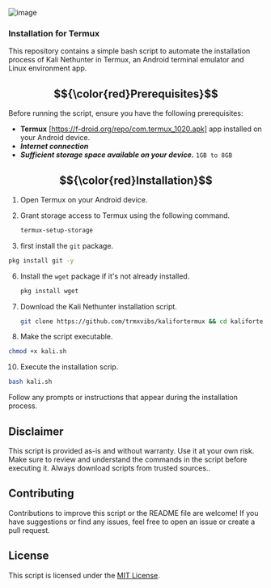 ![image](https://github.com/user-attachments/assets/b9f9cb33-697c-4923-9fec-156558006e17)

###  Installation  for Termux

This repository contains a simple bash script to automate the installation process of Kali Nethunter in Termux, an Android terminal emulator and Linux environment app.

## $${\color{red}Prerequisites}$$

Before running the script, ensure you have the following prerequisites:

- **Termux** [https://f-droid.org/repo/com.termux_1020.apk] app installed on your Android device.
- ***Internet connection***
- ***Sufficient storage space available on your device.*** `1GB to 8GB`

## $${\color{red}Installation}$$

1. Open Termux on your Android device.

2. Grant storage access to Termux using the following command.
      ```bash
   termux-setup-storage
      ```
4. first install the `git` package.
```bash
pkg install git -y
```

6. Install the `wget` package if it's not already installed.

   ```bash
   pkg install wget
   ```

8. Download the Kali Nethunter installation script.

   ```bash
   git clone https://github.com/trmxvibs/kalifortermux && cd kalifortermux 

9. Make the script executable.
```bash
chmod +x kali.sh
```

10. Execute the installation scrip.

    
```bash
bash kali.sh
```

Follow any prompts or instructions that appear during the installation process.

## Disclaimer

This script is provided as-is and without warranty. Use it at your own risk. Make sure to review and understand the commands in the script before executing it. Always download scripts from trusted sources..

## Contributing

Contributions to improve this script or the README file are welcome! If you have suggestions or find any issues, feel free to open an issue or create a pull request.

## License

This script is licensed under the [MIT License](LICENSE).
